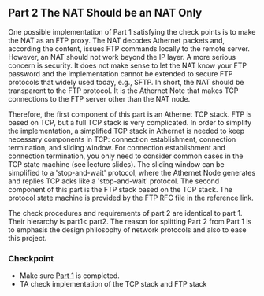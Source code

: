 ## Part 2 The NAT Should be an NAT Only

One possible implementation of Part 1 satisfying the check points is to make the NAT as an FTP proxy. The NAT decodes Athernet packets and, according the content, issues FTP commands locally to the remote server. However, an NAT should not work beyond the IP layer. A more serious concern is security. It does not make sense to let the NAT know your FTP password and the implementation cannot be extended to secure FTP protocols that widely used today, e.g., SFTP. In short, the NAT should be transparent to the FTP protocol. It is the Athernet Note that makes TCP connections to the FTP server other than the NAT node.

Therefore, the first component of this part is an Athernet TCP stack. FTP is based on TCP, but a full TCP stack is very complicated. In order to simplify the implementation, a simplified TCP stack in Athernet is needed to keep necessary components in TCP: connection establishment, connection termination, and sliding window. For connection establishment and connection termination, you only need to consider common cases in the TCP state machine (see lecture slides). The sliding window can be simplified to a 'stop-and-wait' protocol, where the Athernet Node generates and replies TCP acks like a 'stop-and-wait' protocol. The second component of this part is the FTP stack based on the TCP stack. The protocol state machine is provided by the FTP RFC file in the reference link.

The check procedures and requirements of part 2 are identical to part 1. Their hierarchy is part1< part2. The reason for splitting Part 2 from Part 1 is to emphasis the design philosophy of network protocols and also to ease this project.

### Checkpoint
- Make sure [Part 1](/project_4/part_1.md) is completed.
- TA check implementation of the TCP stack and FTP stack
